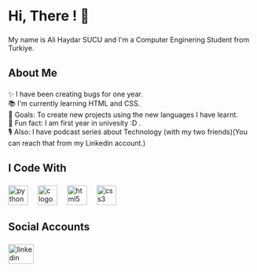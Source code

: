 <h1 align="left">Hi, There ! 👋</h1>

###

<p align="left">My name is Ali Haydar SUCU and I'm a Computer Enginering Student from Turkiye.</p>

###

<h2 align="left">About Me</h2>

###

<p align="left">✨ I have been creating bugs for one year.<br>📚 I'm currently learning HTML and CSS.<br>🎯 Goals: To create new projects using the new languages I have learnt.<br>🎲 Fun fact: I am first year in univesity :D .<br>🎙️ Also: I have podcast series about Technology (with my two friends)(You can reach that from my Linkedin account.)</p>

###

<h2 align="left">I Code With</h2>

###

<div align="left">
  <img src="https://cdn.jsdelivr.net/gh/devicons/devicon/icons/python/python-original.svg" height="40" alt="python logo"  />
  <img width="12" />
  <img src="https://cdn.jsdelivr.net/gh/devicons/devicon/icons/c/c-original.svg" height="40" alt="c logo"  />
  <img width="12" />
  <img src="https://cdn.jsdelivr.net/gh/devicons/devicon/icons/html5/html5-original.svg" height="40" alt="html5 logo"  />
  <img width="12" />
  <img src="https://cdn.jsdelivr.net/gh/devicons/devicon/icons/css3/css3-original.svg" height="40" alt="css3 logo"  />
</div>

###

<h2 align="left">Social Accounts</h2>

###

<div align="left">
  <a href="https://www.linkedin.com/in/ali-haydar-sucu/" target="_blank">
    <img src="https://raw.githubusercontent.com/maurodesouza/profile-readme-generator/master/src/assets/icons/social/linkedin/default.svg" width="52" height="40" alt="linkedin logo"  />
  </a>
</div>

###
